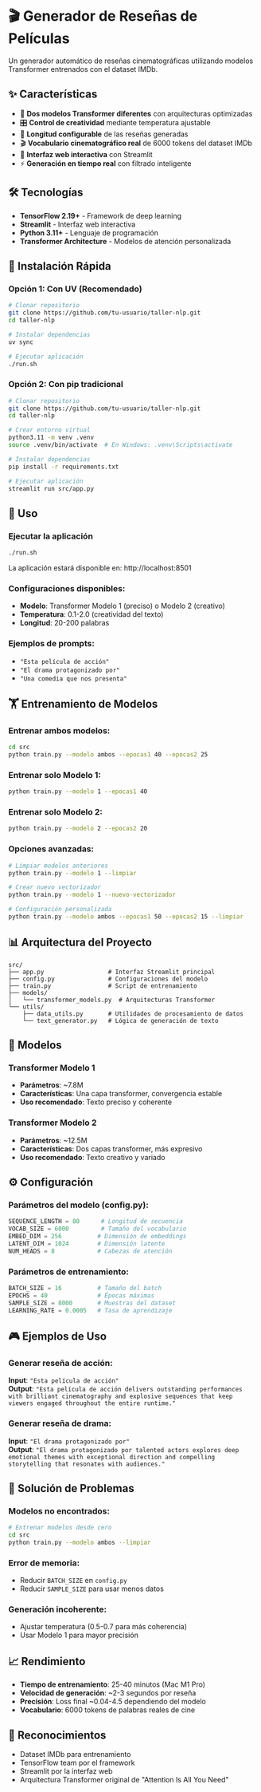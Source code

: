 # 🎬 Generador de Reseñas de Películas

Un generador automático de reseñas cinematográficas utilizando modelos Transformer entrenados con el dataset IMDb.

## ✨ Características

- 🤖 **Dos modelos Transformer diferentes** con arquitecturas optimizadas
- 🎛️ **Control de creatividad** mediante temperatura ajustable
- 📏 **Longitud configurable** de las reseñas generadas
- 🎬 **Vocabulario cinematográfico real** de 6000 tokens del dataset IMDb
- 📱 **Interfaz web interactiva** con Streamlit
- ⚡ **Generación en tiempo real** con filtrado inteligente

## 🛠️ Tecnologías

- **TensorFlow 2.19+** - Framework de deep learning
- **Streamlit** - Interfaz web interactiva  
- **Python 3.11+** - Lenguaje de programación
- **Transformer Architecture** - Modelos de atención personalizada

## 🚀 Instalación Rápida

### Opción 1: Con UV (Recomendado)
```bash
# Clonar repositorio
git clone https://github.com/tu-usuario/taller-nlp.git
cd taller-nlp

# Instalar dependencias
uv sync

# Ejecutar aplicación
./run.sh
```

### Opción 2: Con pip tradicional
```bash
# Clonar repositorio
git clone https://github.com/tu-usuario/taller-nlp.git
cd taller-nlp

# Crear entorno virtual
python3.11 -m venv .venv
source .venv/bin/activate  # En Windows: .venv\Scripts\activate

# Instalar dependencias
pip install -r requirements.txt

# Ejecutar aplicación
streamlit run src/app.py
```

## 🎯 Uso

### Ejecutar la aplicación
```bash
./run.sh
```
La aplicación estará disponible en: http://localhost:8501

### Configuraciones disponibles:
- **Modelo**: Transformer Modelo 1 (preciso) o Modelo 2 (creativo)
- **Temperatura**: 0.1-2.0 (creatividad del texto)
- **Longitud**: 20-200 palabras

### Ejemplos de prompts:
- `"Esta película de acción"`
- `"El drama protagonizado por"`
- `"Una comedia que nos presenta"`

## 🏋️ Entrenamiento de Modelos

### Entrenar ambos modelos:
```bash
cd src
python train.py --modelo ambos --epocas1 40 --epocas2 25
```

### Entrenar solo Modelo 1:
```bash
python train.py --modelo 1 --epocas1 40
```

### Entrenar solo Modelo 2:
```bash
python train.py --modelo 2 --epocas2 20
```

### Opciones avanzadas:
```bash
# Limpiar modelos anteriores
python train.py --modelo 1 --limpiar

# Crear nuevo vectorizador
python train.py --modelo 1 --nuevo-vectorizador

# Configuración personalizada
python train.py --modelo ambos --epocas1 50 --epocas2 15 --limpiar
```

## 📊 Arquitectura del Proyecto

```
src/
├── app.py                  # Interfaz Streamlit principal
├── config.py               # Configuraciones del modelo
├── train.py                # Script de entrenamiento
├── models/
│   └── transformer_models.py  # Arquitecturas Transformer
└── utils/
    ├── data_utils.py       # Utilidades de procesamiento de datos
    └── text_generator.py   # Lógica de generación de texto
```

## 🧠 Modelos

### Transformer Modelo 1
- **Parámetros**: ~7.8M
- **Características**: Una capa transformer, convergencia estable
- **Uso recomendado**: Texto preciso y coherente

### Transformer Modelo 2  
- **Parámetros**: ~12.5M
- **Características**: Dos capas transformer, más expresivo
- **Uso recomendado**: Texto creativo y variado

## ⚙️ Configuración

### Parámetros del modelo (config.py):
```python
SEQUENCE_LENGTH = 80      # Longitud de secuencia
VOCAB_SIZE = 6000         # Tamaño del vocabulario
EMBED_DIM = 256          # Dimensión de embeddings
LATENT_DIM = 1024        # Dimensión latente
NUM_HEADS = 8            # Cabezas de atención
```

### Parámetros de entrenamiento:
```python
BATCH_SIZE = 16          # Tamaño del batch
EPOCHS = 40              # Épocas máximas
SAMPLE_SIZE = 8000       # Muestras del dataset
LEARNING_RATE = 0.0005   # Tasa de aprendizaje
```

## 🎮 Ejemplos de Uso

### Generar reseña de acción:
**Input**: `"Esta película de acción"`  
**Output**: `"Esta película de acción delivers outstanding performances with brilliant cinematography and explosive sequences that keep viewers engaged throughout the entire runtime."`

### Generar reseña de drama:
**Input**: `"El drama protagonizado por"`  
**Output**: `"El drama protagonizado por talented actors explores deep emotional themes with exceptional direction and compelling storytelling that resonates with audiences."`

## 🔧 Solución de Problemas

### Modelos no encontrados:
```bash
# Entrenar modelos desde cero
cd src
python train.py --modelo ambos --limpiar
```

### Error de memoria:
- Reducir `BATCH_SIZE` en `config.py`
- Reducir `SAMPLE_SIZE` para usar menos datos

### Generación incoherente:
- Ajustar temperatura (0.5-0.7 para más coherencia)
- Usar Modelo 1 para mayor precisión

## 📈 Rendimiento

- **Tiempo de entrenamiento**: 25-40 minutos (Mac M1 Pro)
- **Velocidad de generación**: ~2-3 segundos por reseña
- **Precisión**: Loss final ~0.04-4.5 dependiendo del modelo
- **Vocabulario**: 6000 tokens de palabras reales de cine

## 🙏 Reconocimientos

- Dataset IMDb para entrenamiento
- TensorFlow team por el framework
- Streamlit por la interfaz web
- Arquitectura Transformer original de "Attention Is All You Need"